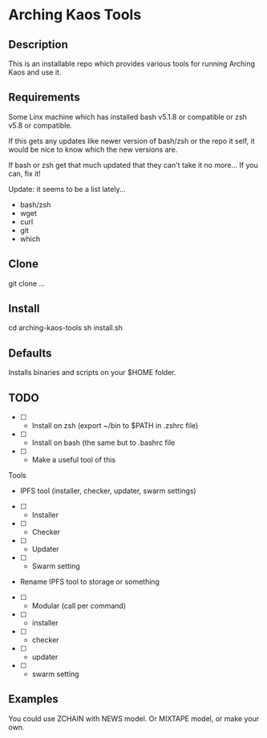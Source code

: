 Arching Kaos Tools
==================

Description
-----------

This is an installable repo which provides various tools for running Arching Kaos and use it.

Requirements
------------
Some Linx machine which has installed bash v5.1.8 or compatible or zsh v5.8 or compatible.

If this gets any updates like newer version of bash/zsh or the repo it self, it would be
nice to know which the new versions are.

If bash or zsh get that much updated that they can't take it no more... If you can, fix it!

Update: it seems to be a list lately...

- bash/zsh
- wget
- curl
- git
- which

Clone
-----

git clone ...

Install
-------

cd arching-kaos-tools
sh install.sh

Defaults
--------

Installs binaries and scripts on your $HOME folder.

TODO
----

 - [ ] - Install on zsh (export ~/bin to $PATH in .zshrc file)
 - [ ] - Install on bash (the same but to .bashrc file
 - [ ] - Make a useful tool of this

Tools

- IPFS tool (installer, checker, updater, swarm settings)
 - [ ] - Installer
 - [ ] - Checker
 - [ ] - Updater
 - [ ] - Swarm setting

- Rename IPFS tool to storage or something
 - [ ] - Modular (call per command)
 - [ ] - installer
 - [ ] - checker
 - [ ] - updater
 - [ ] - swarm setting

Examples
--------

You could use ZCHAIN with NEWS model. Or MIXTAPE model, or make your own.
